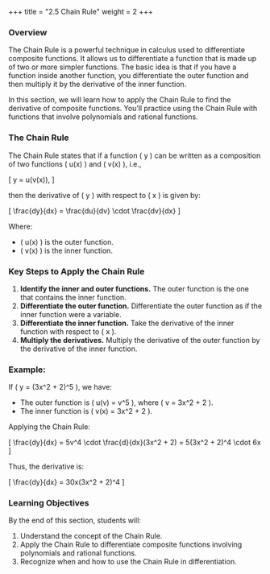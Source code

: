 +++
title = "2.5 Chain Rule"
weight = 2
+++


### Overview
The Chain Rule is a powerful technique in calculus used to differentiate composite functions. It allows us to differentiate a function that is made up of two or more simpler functions. The basic idea is that if you have a function inside another function, you differentiate the outer function and then multiply it by the derivative of the inner function.

In this section, we will learn how to apply the Chain Rule to find the derivative of composite functions. You’ll practice using the Chain Rule with functions that involve polynomials and rational functions.

### The Chain Rule

The Chain Rule states that if a function \( y \) can be written as a composition of two functions \( u(x) \) and \( v(x) \), i.e.,

\[
y = u(v(x)),
\]

then the derivative of \( y \) with respect to \( x \) is given by:

\[
\frac{dy}{dx} = \frac{du}{dv} \cdot \frac{dv}{dx}
\]

Where:

- \( u(x) \) is the outer function.
- \( v(x) \) is the inner function.

### Key Steps to Apply the Chain Rule

1. **Identify the inner and outer functions.** The outer function is the one that contains the inner function. 
2. **Differentiate the outer function.** Differentiate the outer function as if the inner function were a variable.
3. **Differentiate the inner function.** Take the derivative of the inner function with respect to \( x \).
4. **Multiply the derivatives.** Multiply the derivative of the outer function by the derivative of the inner function.

### Example:

If \( y = (3x^2 + 2)^5 \), we have:
- The outer function is \( u(v) = v^5 \), where \( v = 3x^2 + 2 \).
- The inner function is \( v(x) = 3x^2 + 2 \).

Applying the Chain Rule:

\[
\frac{dy}{dx} = 5v^4 \cdot \frac{d}{dx}(3x^2 + 2) = 5(3x^2 + 2)^4 \cdot 6x
\]

Thus, the derivative is:

\[
\frac{dy}{dx} = 30x(3x^2 + 2)^4
\]

### Learning Objectives
By the end of this section, students will:
1. Understand the concept of the Chain Rule.
2. Apply the Chain Rule to differentiate composite functions involving polynomials and rational functions.
3. Recognize when and how to use the Chain Rule in differentiation.
